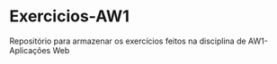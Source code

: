 # Exercicios-AW1
Repositório para armazenar os exercícios feitos na disciplina de AW1- Aplicações Web
